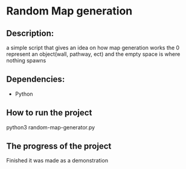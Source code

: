 # Random Map generation

## Description:
a simple script that gives an idea on how map generation works
the 0 represent an object(wall, pathway, ect) and the empty space is where nothing spawns


## Dependencies:

- Python

## How to run the project
python3 random-map-generator.py

## The progress of the project
Finished it was made as a demonstration
